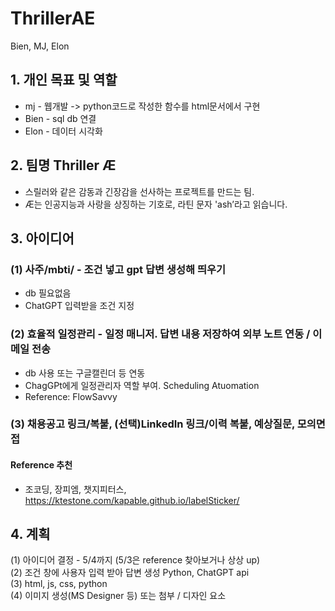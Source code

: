 # ThrillerAE
 Bien, MJ, Elon
 
## 1. 개인 목표 및 역할
* mj - 웹개발 -> python코드로 작성한 함수를 html문서에서 구현
* Bien - sql db 연결
* Elon - 데이터 시각화

## 2. 팀명 Thriller Æ
* 스릴러와 같은 감동과 긴장감을 선사하는 프로젝트를 만드는 팀.
* Æ는 인공지능과 사랑을 상징하는 기호로, 라틴 문자 'ash’라고 읽습니다.

## 3. 아이디어 
### (1) 사주/mbti/ - 조건 넣고 gpt 답변 생성해 띄우기
- db 필요없음
- ChatGPT 입력받을 조건 지정

### (2) 효율적 일정관리 - 일정 매니저. 답변 내용 저장하여 외부 노트 연동 / 이메일 전송
- db 사용 또는 구글캘린더 등 연동
- ChagGPt에게 일정관리자 역할 부여. Scheduling Atuomation
- Reference: FlowSavvy

### (3) 채용공고 링크/복붙, (선택)LinkedIn 링크/이력 복붙, 예상질문, 모의면접

#### Reference 추천
- 조코딩, 장피엠, 챗지피터스, https://ktestone.com/kapable.github.io/labelSticker/

## 4. 계획<br>
(1) 아이디어 결정 - 5/4까지 (5/3은 reference 찾아보거나 상상 up)<br>
(2) 조건 창에 사용자 입력 받아 답변 생성 Python, ChatGPT api <br>
(3) html, js, css, python <br>
(4) 이미지 생성(MS Designer 등) 또는 첨부 / 디자인 요소 <br>
